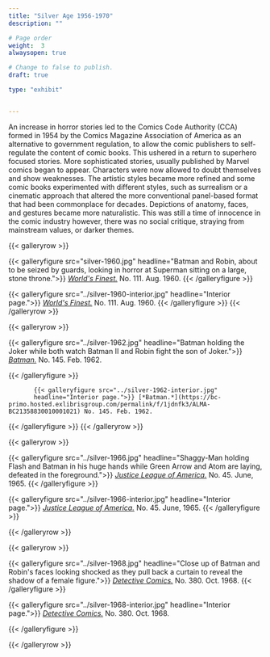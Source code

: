 ```yaml
---
title: "Silver Age 1956-1970"
description: ""

# Page order
weight:  3
alwaysopen: true

# Change to false to publish.
draft: true

type: "exhibit"


---
```


An increase in horror stories led to the Comics Code Authority (CCA) formed in 1954 by the Comics Magazine Association of America as an alternative to government regulation, to allow the comic publishers to self-regulate the content of comic books. This ushered in a return to superhero focused stories. More sophisticated stories, usually published by Marvel comics began to appear. Characters were now allowed to doubt themselves and show weaknesses. The artistic styles became more refined and some comic books experimented with different styles, such as surrealism or a cinematic approach that altered the more conventional panel-based format that had been commonplace for decades. Depictions of anatomy, faces, and gestures became more naturalistic. This was still a time of innocence in the comic industry however, there was no social critique, straying from mainstream values, or darker themes.




{{< galleryrow >}}

{{< galleryfigure src="silver-1960.jpg"
           headline="Batman and Robin, about to be seized by guards, looking in horror at Superman sitting on a large, stone throne.">}} [*World's Finest.*](https://bc-primo.hosted.exlibrisgroup.com/permalink/f/1jdnfk3/ALMA-BC21349807970001021) No. 111. Aug. 1960.
{{< /galleryfigure >}}

{{< galleryfigure src="../silver-1960-interior.jpg"
           headline="Interior page.">}} [*World's Finest.*](https://bc-primo.hosted.exlibrisgroup.com/permalink/f/1jdnfk3/ALMA-BC21349807970001021) No. 111. Aug. 1960.
{{< /galleryfigure >}}
{{< /galleryrow >}}

{{< galleryrow >}}

{{< galleryfigure src="../silver-1962.jpg"
           headline="Batman holding the Joker while both watch Batman II and Robin fight the son of Joker.">}} [*Batman.*](https://bc-primo.hosted.exlibrisgroup.com/permalink/f/1jdnfk3/ALMA-BC21358830010001021) No. 145. Feb. 1962.
		   
{{< /galleryfigure >}}
		   
		   {{< galleryfigure src="../silver-1962-interior.jpg"
           headline="Interior page.">}} [*Batman.*](https://bc-primo.hosted.exlibrisgroup.com/permalink/f/1jdnfk3/ALMA-BC21358830010001021) No. 145. Feb. 1962.
{{< /galleryfigure >}}
{{< /galleryrow >}}




{{< galleryrow >}}

{{< galleryfigure src="../silver-1966.jpg"
           headline="Shaggy-Man holding Flash and Batman in his huge hands while Green Arrow and Atom are laying, defeated in the foreground.">}} [*Justice League of America.*](https://bc-primo.hosted.exlibrisgroup.com/permalink/f/1jdnfk3/ALMA-BC21365413440001021) No. 45. June, 1965.
{{< /galleryfigure >}}

{{< galleryfigure src="../silver-1966-interior.jpg"
           headline="Interior page.">}} [*Justice League of America.*](https://bc-primo.hosted.exlibrisgroup.com/permalink/f/1jdnfk3/ALMA-BC21365413440001021) No. 45. June, 1965.
{{< /galleryfigure >}}



{{< /galleryrow >}}


{{< galleryrow >}}



{{< galleryfigure src="../silver-1968.jpg"
           headline="Close up of Batman and Robin's faces looking shocked as they pull back a curtain to reveal the shadow of a female figure.">}} [*Detective Comics.*](https://bc-primo.hosted.exlibrisgroup.com/permalink/f/1jdnfk3/ALMA-BC21372590280001021) No. 380. Oct. 1968.
{{< /galleryfigure >}}	   
		   
{{< galleryfigure src="../silver-1968-interior.jpg"
           headline="Interior page.">}} [*Detective Comics.*](https://bc-primo.hosted.exlibrisgroup.com/permalink/f/1jdnfk3/ALMA-BC21372590280001021) No. 380. Oct. 1968.
		   
{{< /galleryfigure >}}

{{< /galleryrow >}}